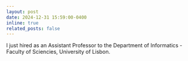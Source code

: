 ```yaml
---
layout: post
date: 2024-12-31 15:59:00-0400
inline: true
related_posts: false
---
```


I just hired as an Assistant Professor to the Department of Informatics - Faculty of Sciencies, University of Lisbon.
